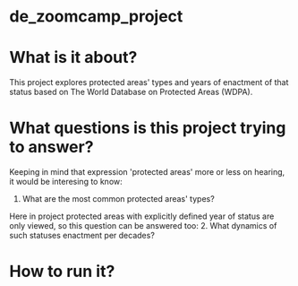 # de_zoomcamp_project

# What is it about?

This project explores protected areas' types and years of enactment of that status based on The World Database on Protected Areas (WDPA).

# What questions is this project trying to answer?

Keeping in mind that expression 'protected areas' more or less on hearing, it would be interesing to know:
1. What are the most common protected areas' types?

Here in project protected areas with explicitly defined year of status are only viewed, so this question can be answered too:
2. What dynamics of such statuses enactment per decades?

# How to run it?
